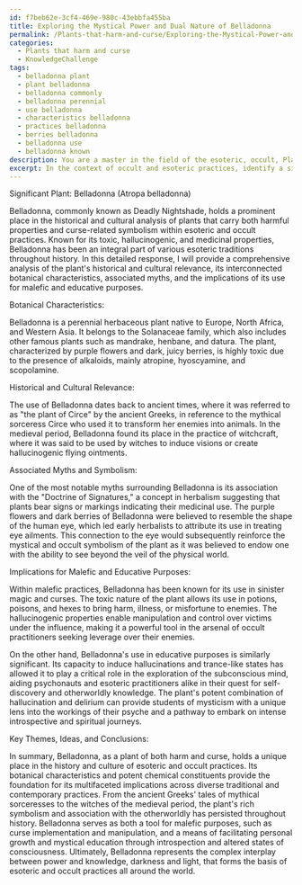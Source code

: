 ```yaml
---
id: f7beb62e-3cf4-469e-980c-43ebbfa455ba
title: Exploring the Mystical Power and Dual Nature of Belladonna
permalink: /Plants-that-harm-and-curse/Exploring-the-Mystical-Power-and-Dual-Nature-of-Belladonna/
categories:
  - Plants that harm and curse
  - KnowledgeChallenge
tags:
  - belladonna plant
  - plant belladonna
  - belladonna commonly
  - belladonna perennial
  - use belladonna
  - characteristics belladonna
  - practices belladonna
  - berries belladonna
  - belladonna use
  - belladonna known
description: You are a master in the field of the esoteric, occult, Plants that harm and curse and Education. You are a writer of tests, challenges, textbooks and deep knowledge on Plants that harm and curse for initiates and students to gain deep insights and understanding from. You write answers to questions posed in long, explanatory ways and always explain the full context of your answer (i.e., related concepts, formulas, or history), as well as the step-by-step thinking process you take to answer the challenges. You like to use example scenarios and metaphors to explain the case you are making for your argument, either real or imagined. Summarize the key themes, ideas, and conclusions at the end.
excerpt: In the context of occult and esoteric practices, identify a significant plant that embodies both harmful properties and curse-related symbolism, and provide a comprehensive analysis of its historical and cultural relevance, elaborating on the interconnections between its botanical characteristics, associated myths, and the implications of its use in both malefic and educative purposes within the various esoteric traditions that have employed it.
---
```

Significant Plant: Belladonna (Atropa belladonna)

Belladonna, commonly known as Deadly Nightshade, holds a prominent place in the historical and cultural analysis of plants that carry both harmful properties and curse-related symbolism within esoteric and occult practices. Known for its toxic, hallucinogenic, and medicinal properties, Belladonna has been an integral part of various esoteric traditions throughout history. In this detailed response, I will provide a comprehensive analysis of the plant's historical and cultural relevance, its interconnected botanical characteristics, associated myths, and the implications of its use for malefic and educative purposes.

Botanical Characteristics:

Belladonna is a perennial herbaceous plant native to Europe, North Africa, and Western Asia. It belongs to the Solanaceae family, which also includes other famous plants such as mandrake, henbane, and datura. The plant, characterized by purple flowers and dark, juicy berries, is highly toxic due to the presence of alkaloids, mainly atropine, hyoscyamine, and scopolamine. 

Historical and Cultural Relevance:

The use of Belladonna dates back to ancient times, where it was referred to as "the plant of Circe" by the ancient Greeks, in reference to the mythical sorceress Circe who used it to transform her enemies into animals. In the medieval period, Belladonna found its place in the practice of witchcraft, where it was said to be used by witches to induce visions or create hallucinogenic flying ointments.

Associated Myths and Symbolism:

One of the most notable myths surrounding Belladonna is its association with the "Doctrine of Signatures," a concept in herbalism suggesting that plants bear signs or markings indicating their medicinal use. The purple flowers and dark berries of Belladonna were believed to resemble the shape of the human eye, which led early herbalists to attribute its use in treating eye ailments. This connection to the eye would subsequently reinforce the mystical and occult symbolism of the plant as it was believed to endow one with the ability to see beyond the veil of the physical world.

Implications for Malefic and Educative Purposes:

Within malefic practices, Belladonna has been known for its use in sinister magic and curses. The toxic nature of the plant allows its use in potions, poisons, and hexes to bring harm, illness, or misfortune to enemies. The hallucinogenic properties enable manipulation and control over victims under the influence, making it a powerful tool in the arsenal of occult practitioners seeking leverage over their enemies.

On the other hand, Belladonna's use in educative purposes is similarly significant. Its capacity to induce hallucinations and trance-like states has allowed it to play a critical role in the exploration of the subconscious mind, aiding psychonauts and esoteric practitioners alike in their quest for self-discovery and otherworldly knowledge. The plant's potent combination of hallucination and delirium can provide students of mysticism with a unique lens into the workings of their psyche and a pathway to embark on intense introspective and spiritual journeys.

Key Themes, Ideas, and Conclusions:

In summary, Belladonna, as a plant of both harm and curse, holds a unique place in the history and culture of esoteric and occult practices. Its botanical characteristics and potent chemical constituents provide the foundation for its multifaceted implications across diverse traditional and contemporary practices. From the ancient Greeks' tales of mythical sorceresses to the witches of the medieval period, the plant's rich symbolism and association with the otherworldly has persisted throughout history. Belladonna serves as both a tool for malefic purposes, such as curse implementation and manipulation, and a means of facilitating personal growth and mystical education through introspection and altered states of consciousness. Ultimately, Belladonna represents the complex interplay between power and knowledge, darkness and light, that forms the basis of esoteric and occult practices all around the world.
